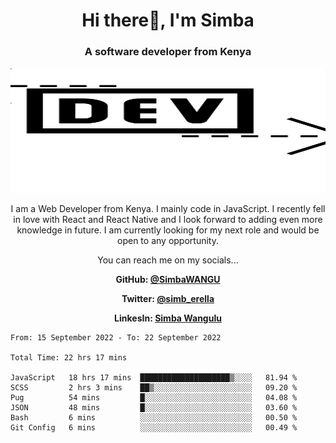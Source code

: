 
<h1 align="center"> Hi there👋, I'm Simba</h1>
<h3 align="center">A software developer from Kenya</h3>

<img src="/arrow-svgrepo-com.svg" margin="auto" width="100%" height="200px">


<p align="center">I am a Web Developer from Kenya. I mainly code in JavaScript. I recently fell in love with React and React Native and I look forward to adding even more knowledge in future. I am currently looking for my next role and would be open to any opportunity.</p>

<p align="center">You can reach me on my socials... </p>

<div align="center">

__<p>  GitHub: [@SimbaWANGU](https://github.com/SimbaWANGU)__  </p>
__<p> Twitter: [@simb_erella](https://twitter.com/simb_erella)__ </p>
__<p> LinkesIn: [Simba Wangulu](https://www.linkedin.com/in/simba-wangulu/)__ </p>

</div>

<!--START_SECTION:waka-->

```text
From: 15 September 2022 - To: 22 September 2022

Total Time: 22 hrs 17 mins

JavaScript   18 hrs 17 mins  ████████████████████▒░░░░   81.94 %
SCSS         2 hrs 3 mins    ██▒░░░░░░░░░░░░░░░░░░░░░░   09.20 %
Pug          54 mins         █░░░░░░░░░░░░░░░░░░░░░░░░   04.08 %
JSON         48 mins         █░░░░░░░░░░░░░░░░░░░░░░░░   03.60 %
Bash         6 mins          ░░░░░░░░░░░░░░░░░░░░░░░░░   00.50 %
Git Config   6 mins          ░░░░░░░░░░░░░░░░░░░░░░░░░   00.49 %
```

<!--END_SECTION:waka-->
